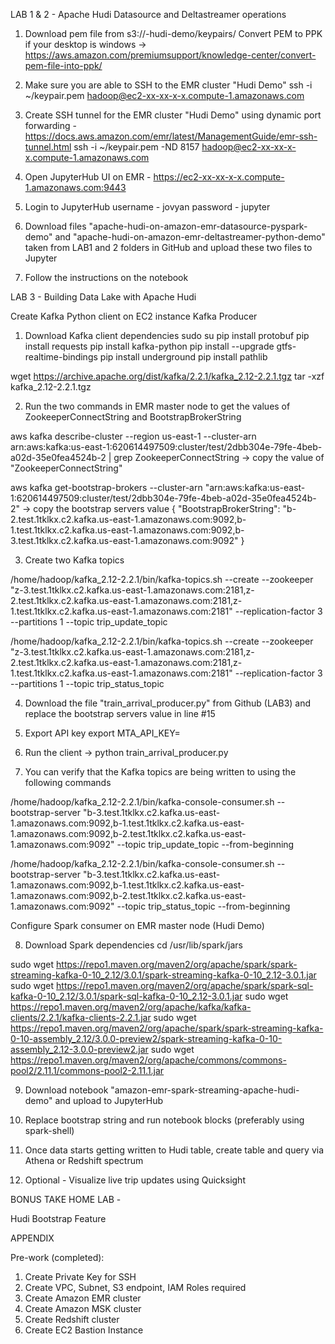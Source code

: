 LAB 1 & 2 - Apache Hudi Datasource and Deltastreamer operations

1) Download pem file from s3://<account-number>-hudi-demo/keypairs/
Convert PEM to PPK if your desktop is windows -> https://aws.amazon.com/premiumsupport/knowledge-center/convert-pem-file-into-ppk/

2) Make sure you are able to SSH to the EMR cluster "Hudi Demo"
ssh -i ~/keypair.pem hadoop@ec2-xx-xx-x-x.compute-1.amazonaws.com

3) Create SSH tunnel for the EMR cluster "Hudi Demo" using dynamic port forwarding -  https://docs.aws.amazon.com/emr/latest/ManagementGuide/emr-ssh-tunnel.html
ssh -i ~/keypair.pem -ND 8157 hadoop@ec2-xx-xx-x-x.compute-1.amazonaws.com

4) Open JupyterHub UI on EMR - https://ec2-xx-xx-x-x.compute-1.amazonaws.com:9443

5) Login to JupyterHub
username - jovyan
password - jupyter

6) Download files "apache-hudi-on-amazon-emr-datasource-pyspark-demo" and "apache-hudi-on-amazon-emr-deltastreamer-python-demo" taken from LAB1 and 2 folders in GitHub and upload these two files to Jupyter

7) Follow the instructions on the notebook

LAB 3 - Building Data Lake with Apache Hudi

Create Kafka Python client on EC2 instance Kafka Producer

1) Download Kafka client dependencies
sudo su
pip install protobuf
pip install requests
pip install kafka-python
pip install --upgrade gtfs-realtime-bindings
pip install underground
pip install pathlib

wget https://archive.apache.org/dist/kafka/2.2.1/kafka_2.12-2.2.1.tgz
tar -xzf kafka_2.12-2.2.1.tgz

2) Run the two commands in EMR master node to get the values of ZookeeperConnectString and BootstrapBrokerString

aws kafka describe-cluster --region us-east-1 --cluster-arn arn:aws:kafka:us-east-1:620614497509:cluster/test/2dbb304e-79fe-4beb-a02d-35e0fea4524b-2 | grep ZookeeperConnectString -> copy the value of "ZookeeperConnectString"

aws kafka get-bootstrap-brokers --cluster-arn "arn:aws:kafka:us-east-1:620614497509:cluster/test/2dbb304e-79fe-4beb-a02d-35e0fea4524b-2" -> copy the bootstrap servers value
{
    "BootstrapBrokerString": "b-2.test.1tklkx.c2.kafka.us-east-1.amazonaws.com:9092,b-1.test.1tklkx.c2.kafka.us-east-1.amazonaws.com:9092,b-3.test.1tklkx.c2.kafka.us-east-1.amazonaws.com:9092"
}

3) Create two Kafka topics

/home/hadoop/kafka_2.12-2.2.1/bin/kafka-topics.sh --create --zookeeper "z-3.test.1tklkx.c2.kafka.us-east-1.amazonaws.com:2181,z-2.test.1tklkx.c2.kafka.us-east-1.amazonaws.com:2181,z-1.test.1tklkx.c2.kafka.us-east-1.amazonaws.com:2181" --replication-factor 3 --partitions 1 --topic trip_update_topic

/home/hadoop/kafka_2.12-2.2.1/bin/kafka-topics.sh --create --zookeeper "z-3.test.1tklkx.c2.kafka.us-east-1.amazonaws.com:2181,z-2.test.1tklkx.c2.kafka.us-east-1.amazonaws.com:2181,z-1.test.1tklkx.c2.kafka.us-east-1.amazonaws.com:2181" --replication-factor 3 --partitions 1 --topic trip_status_topic

4) Download the file "train_arrival_producer.py" from Github (LAB3) and replace the bootstrap servers value in line #15

5) Export API key
export MTA_API_KEY=<provided key>

6) Run the client -> python train_arrival_producer.py

7) You can verify that the Kafka topics are being written to using the following commands

/home/hadoop/kafka_2.12-2.2.1/bin/kafka-console-consumer.sh --bootstrap-server "b-3.test.1tklkx.c2.kafka.us-east-1.amazonaws.com:9092,b-1.test.1tklkx.c2.kafka.us-east-1.amazonaws.com:9092,b-2.test.1tklkx.c2.kafka.us-east-1.amazonaws.com:9092" --topic trip_update_topic --from-beginning

/home/hadoop/kafka_2.12-2.2.1/bin/kafka-console-consumer.sh --bootstrap-server "b-3.test.1tklkx.c2.kafka.us-east-1.amazonaws.com:9092,b-1.test.1tklkx.c2.kafka.us-east-1.amazonaws.com:9092,b-2.test.1tklkx.c2.kafka.us-east-1.amazonaws.com:9092" --topic trip_status_topic --from-beginning

Configure Spark consumer on EMR master node (Hudi Demo)

8)  Download Spark dependencies
cd /usr/lib/spark/jars

sudo wget https://repo1.maven.org/maven2/org/apache/spark/spark-streaming-kafka-0-10_2.12/3.0.1/spark-streaming-kafka-0-10_2.12-3.0.1.jar
sudo wget https://repo1.maven.org/maven2/org/apache/spark/spark-sql-kafka-0-10_2.12/3.0.1/spark-sql-kafka-0-10_2.12-3.0.1.jar
sudo wget https://repo1.maven.org/maven2/org/apache/kafka/kafka-clients/2.2.1/kafka-clients-2.2.1.jar
sudo wget https://repo1.maven.org/maven2/org/apache/spark/spark-streaming-kafka-0-10-assembly_2.12/3.0.0-preview2/spark-streaming-kafka-0-10-assembly_2.12-3.0.0-preview2.jar
sudo wget https://repo1.maven.org/maven2/org/apache/commons/commons-pool2/2.11.1/commons-pool2-2.11.1.jar

9) Download notebook "amazon-emr-spark-streaming-apache-hudi-demo" and upload to JupyterHub

10) Replace bootstrap string and run notebook blocks (preferably using spark-shell)

11) Once data starts getting written to Hudi table, create table and query via Athena or Redshift spectrum

12) Optional - Visualize live trip updates using Quicksight

BONUS TAKE HOME LAB -

Hudi Bootstrap Feature

APPENDIX

Pre-work (completed):

1) Create Private Key for SSH
2) Create VPC, Subnet, S3 endpoint, IAM Roles required
3) Create Amazon EMR cluster
4) Create Amazon MSK cluster
5) Create Redshift cluster
6) Create EC2 Bastion Instance
